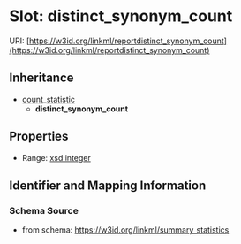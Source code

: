 # Slot: distinct_synonym_count

URI: [https://w3id.org/linkml/reportdistinct_synonym_count](https://w3id.org/linkml/reportdistinct_synonym_count)




## Inheritance

* [count_statistic](count_statistic.md)
    * **distinct_synonym_count**



## Properties

 * Range: [xsd:integer](http://www.w3.org/2001/XMLSchema#integer)



## Identifier and Mapping Information







### Schema Source


* from schema: https://w3id.org/linkml/summary_statistics



